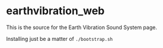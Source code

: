 # earthvibration_web
This is the source for the Earth Vibration Sound System page.

Installing just be a matter of `./bootstrap.sh`
